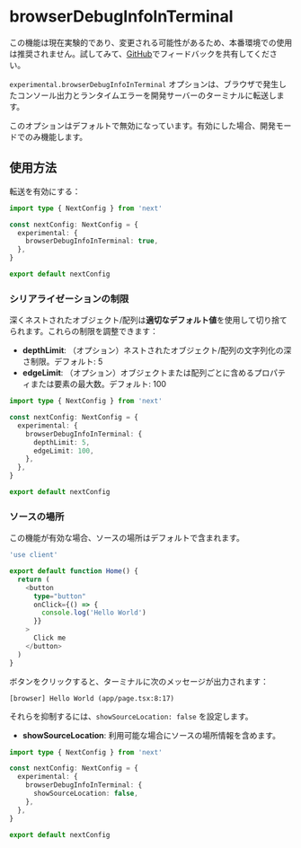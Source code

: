 # browserDebugInfoInTerminal

この機能は現在実験的であり、変更される可能性があるため、本番環境での使用は推奨されません。試してみて、[GitHub](https://github.com/vercel/next.js/issues)でフィードバックを共有してください。

`experimental.browserDebugInfoInTerminal` オプションは、ブラウザで発生したコンソール出力とランタイムエラーを開発サーバーのターミナルに転送します。

このオプションはデフォルトで無効になっています。有効にした場合、開発モードでのみ機能します。

## 使用方法

転送を有効にする：

```typescript
import type { NextConfig } from 'next'

const nextConfig: NextConfig = {
  experimental: {
    browserDebugInfoInTerminal: true,
  },
}

export default nextConfig
```

### シリアライゼーションの制限

深くネストされたオブジェクト/配列は**適切なデフォルト値**を使用して切り捨てられます。これらの制限を調整できます：

- **depthLimit**: （オプション）ネストされたオブジェクト/配列の文字列化の深さ制限。デフォルト: 5
- **edgeLimit**: （オプション）オブジェクトまたは配列ごとに含めるプロパティまたは要素の最大数。デフォルト: 100

```typescript
import type { NextConfig } from 'next'

const nextConfig: NextConfig = {
  experimental: {
    browserDebugInfoInTerminal: {
      depthLimit: 5,
      edgeLimit: 100,
    },
  },
}

export default nextConfig
```

### ソースの場所

この機能が有効な場合、ソースの場所はデフォルトで含まれます。

```typescript
'use client'

export default function Home() {
  return (
    <button
      type="button"
      onClick={() => {
        console.log('Hello World')
      }}
    >
      Click me
    </button>
  )
}
```

ボタンをクリックすると、ターミナルに次のメッセージが出力されます：

```
[browser] Hello World (app/page.tsx:8:17)
```

それらを抑制するには、`showSourceLocation: false` を設定します。

- **showSourceLocation**: 利用可能な場合にソースの場所情報を含めます。

```typescript
import type { NextConfig } from 'next'

const nextConfig: NextConfig = {
  experimental: {
    browserDebugInfoInTerminal: {
      showSourceLocation: false,
    },
  },
}

export default nextConfig
```
